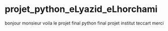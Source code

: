 # projet_python_eLyazid_eLhorchami
bonjour monsieur 
voila le projet final 
python final projet institut teccart
merci
